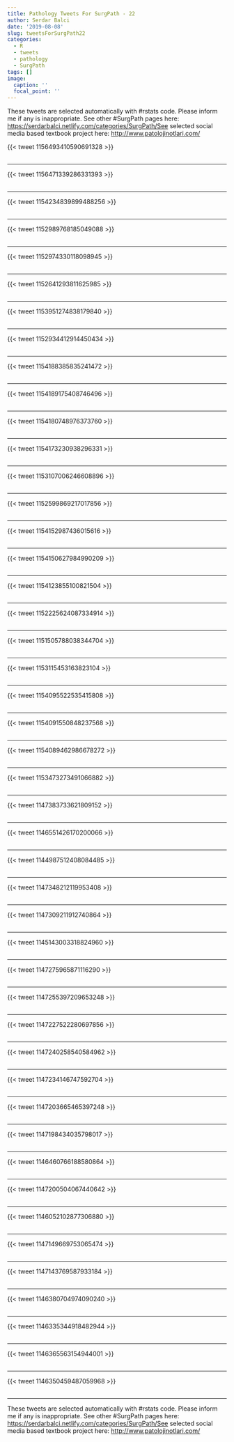 ```yaml
---
title: Pathology Tweets For SurgPath - 22
author: Serdar Balci
date: '2019-08-08'
slug: tweetsForSurgPath22
categories:
  - R
  - tweets
  - pathology
  - SurgPath
tags: []
image:
  caption: ''
  focal_point: ''
---
```



These tweets are selected automatically with #rstats code. Please inform me if any is inappropriate.
See other #SurgPath pages here: https://serdarbalci.netlify.com/categories/SurgPath/See selected social media based textbook project here: http://www.patolojinotlari.com/

{{< tweet 1156493410590691328 >}}
<br>
<br>
<hr>
{{< tweet 1156471339286331393 >}}
<br>
<br>
<hr>
{{< tweet 1154234839899488256 >}}
<br>
<br>
<hr>
{{< tweet 1152989768185049088 >}}
<br>
<br>
<hr>
{{< tweet 1152974330118098945 >}}
<br>
<br>
<hr>
{{< tweet 1152641293811625985 >}}
<br>
<br>
<hr>
{{< tweet 1153951274838179840 >}}
<br>
<br>
<hr>
{{< tweet 1152934412914450434 >}}
<br>
<br>
<hr>
{{< tweet 1154188385835241472 >}}
<br>
<br>
<hr>
{{< tweet 1154189175408746496 >}}
<br>
<br>
<hr>
{{< tweet 1154180748976373760 >}}
<br>
<br>
<hr>
{{< tweet 1154173230938296331 >}}
<br>
<br>
<hr>
{{< tweet 1153107006246608896 >}}
<br>
<br>
<hr>
{{< tweet 1152599869217017856 >}}
<br>
<br>
<hr>
{{< tweet 1154152987436015616 >}}
<br>
<br>
<hr>
{{< tweet 1154150627984990209 >}}
<br>
<br>
<hr>
{{< tweet 1154123855100821504 >}}
<br>
<br>
<hr>
{{< tweet 1152225624087334914 >}}
<br>
<br>
<hr>
{{< tweet 1151505788038344704 >}}
<br>
<br>
<hr>
{{< tweet 1153115453163823104 >}}
<br>
<br>
<hr>
{{< tweet 1154095522535415808 >}}
<br>
<br>
<hr>
{{< tweet 1154091550848237568 >}}
<br>
<br>
<hr>
{{< tweet 1154089462986678272 >}}
<br>
<br>
<hr>
{{< tweet 1153473273491066882 >}}
<br>
<br>
<hr>
{{< tweet 1147383733621809152 >}}
<br>
<br>
<hr>
{{< tweet 1146551426170200066 >}}
<br>
<br>
<hr>
{{< tweet 1144987512408084485 >}}
<br>
<br>
<hr>
{{< tweet 1147348212119953408 >}}
<br>
<br>
<hr>
{{< tweet 1147309211912740864 >}}
<br>
<br>
<hr>
{{< tweet 1145143003318824960 >}}
<br>
<br>
<hr>
{{< tweet 1147275965871116290 >}}
<br>
<br>
<hr>
{{< tweet 1147255397209653248 >}}
<br>
<br>
<hr>
{{< tweet 1147227522280697856 >}}
<br>
<br>
<hr>
{{< tweet 1147240258540584962 >}}
<br>
<br>
<hr>
{{< tweet 1147234146747592704 >}}
<br>
<br>
<hr>
{{< tweet 1147203665465397248 >}}
<br>
<br>
<hr>
{{< tweet 1147198434035798017 >}}
<br>
<br>
<hr>
{{< tweet 1146460766188580864 >}}
<br>
<br>
<hr>
{{< tweet 1147200504067440642 >}}
<br>
<br>
<hr>
{{< tweet 1146052102877306880 >}}
<br>
<br>
<hr>
{{< tweet 1147149669753065474 >}}
<br>
<br>
<hr>
{{< tweet 1147143769587933184 >}}
<br>
<br>
<hr>
{{< tweet 1146380704974090240 >}}
<br>
<br>
<hr>
{{< tweet 1146335344918482944 >}}
<br>
<br>
<hr>
{{< tweet 1146365563154944001 >}}
<br>
<br>
<hr>
{{< tweet 1146350459487059968 >}}
<br>
<br>
<hr>


These tweets are selected automatically with #rstats code. Please inform me if any is inappropriate.
See other #SurgPath pages here: https://serdarbalci.netlify.com/categories/SurgPath/See selected social media based textbook project here: http://www.patolojinotlari.com/
